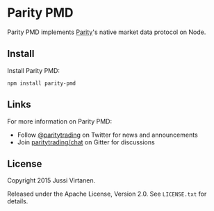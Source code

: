# Parity PMD

Parity PMD implements [Parity][]'s native market data protocol on Node.

  [Parity]: https://github.com/paritytrading/parity

## Install

Install Parity PMD:

```
npm install parity-pmd
```

## Links

For more information on Parity PMD:

- Follow [@paritytrading](https://twitter.com/paritytrading) on Twitter for
  news and announcements
- Join [paritytrading/chat](https://gitter.im/paritytrading/chat) on Gitter
  for discussions

## License

Copyright 2015 Jussi Virtanen.

Released under the Apache License, Version 2.0. See `LICENSE.txt` for details.
